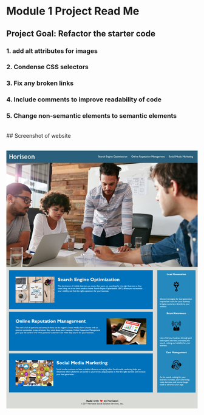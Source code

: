 # Module 1 Project Read Me

## Project Goal: Refactor the starter code
### 1. add alt attributes for images
### 2. Condense CSS selectors
### 3. Fix any broken links
### 4. Include comments to improve readability of code
### 5. Change non-semantic elements to semantic elements
<br >
## Screenshot of website <br>

<br >


 ![](assets\images\screenshot.jpeg)
